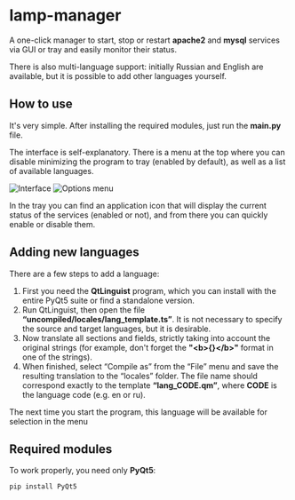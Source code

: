 # lamp-manager
A one-click manager to start, stop or restart **apache2** and **mysql** services via GUI or tray and easily monitor their status.
 
There is also multi-language support: initially Russian and English are available, but it is possible to add other languages yourself.

How to use
---
It's very simple. After installing the required modules, just run the **main.py** file.

The interface is self-explanatory. There is a menu at the top where you can disable minimizing the program to tray (enabled by default), as well as a list of available languages. 

![Interface](https://github.com/user-attachments/assets/95f9b15d-d87f-4aea-80a9-6412a0bccbbc)
![Options menu](https://github.com/user-attachments/assets/0da67e59-e79f-453f-a022-03d6b97f8da4)

In the tray you can find an application icon that will display the current status of the services (enabled or not), and from there you can quickly enable or disable them.

Adding new languages
---
There are a few steps to add a language:
1. First you need the **QtLinguist** program, which you can install with the entire PyQt5 suite or find a standalone version. 
2. Run QtLinguist, then open the file **“uncompiled/locales/lang_template.ts”**. It is not necessary to specify the source and target languages, but it is desirable. 
3. Now translate all sections and fields, strictly taking into account the original strings (for example, don't forget the **"\<b>{}\</b>"** format in one of the strings). 
4. When finished, select “Compile as” from the “File” menu and save the resulting translation to the “locales” folder. The file name should correspond exactly to the template **“lang_CODE.qm”**, where **CODE** is the language code (e.g. en or ru). 

The next time you start the program, this language will be available for selection in the menu

Required modules
---
To work properly, you need only **PyQt5**:<br />
```bat
pip install PyQt5
```